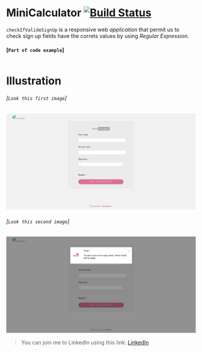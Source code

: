 
# **MiniCalculator** [![Build Status](https://travis-ci.org/facebook/flipper.svg?branch=master)](https://travis-ci.org/facebook/flipper)

`checkIfValideSignUp` is a responsive web _application_ that permit us to check sign up fields have the correts values by using _Regular Expression_.

#### [`Part of code example`]

```js

```

# Illustration

###### [`Look this first image`]

![](/imgForReadme/img01.PNG)

###### [`Look this second image`]

![](/imgForReadme/img02.PNG)

> You can join me to LinkedIn using this link: [LinkedIn](https://www.linkedin.com/in/oreolnoumodong/)
